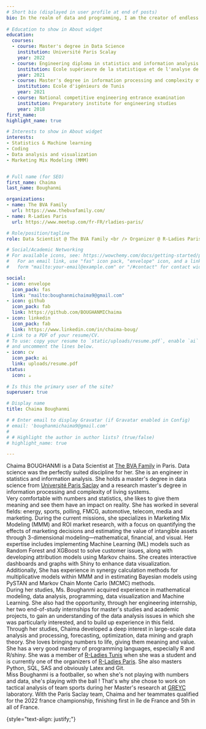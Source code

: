 ```yaml
---
# Short bio (displayed in user profile at end of posts)
bio: In the realm of data and programming, I am the creator of endless possibilities.
  
# Education to show in About widget
education:
  courses:
  - course: Master's degree in Data Science
    institution: Université Paris Scalay
    year: 2022
  - course: Engineering diploma in statistics and information analysis 
    institution: Ecole supérieure de la statistique et de l'analyse de l'information
    year: 2021
  - course: Master's degree in information processing and complexity of living systems
    institution: Ecole d'igénieurs de Tunis
    year: 2021
  - course: National competitive engineering entrance examination
    institution: Preparatory institute for engineering studies
    year: 2018
first_name: 
highlight_name: true

# Interests to show in About widget
interests:
- Statistics & Machine learning
- Coding
- Data analysis and visualization
- Marketing Mix Modeling (MMM)


# Full name (for SEO)
first_name: Chaima
last_name: Boughanmi

organizations:
- name: The BVA Family
  url: https://www.thebvafamily.com/
- name: R-Ladies Paris
  url: https://www.meetup.com/fr-FR/rladies-paris/

# Role/position/tagline
role: Data Scientist @ The BVA Family <br /> Organizer @ R-Ladies Paris <br /> Paris France

# Social/Academic Networking
# For available icons, see: https://wowchemy.com/docs/getting-started/page-builder/#icons
#   For an email link, use "fas" icon pack, "envelope" icon, and a link in the
#   form "mailto:your-email@example.com" or "/#contact" for contact widget.

social:
- icon: envelope
  icon_pack: fas
  link: "mailto:boughanmichaima9@gmail.com"
- icon: github
  icon_pack: fab
  link: https://github.com/BOUGHANMIChaima
- icon: linkedin
  icon_pack: fab
  link: https://www.linkedin.com/in/chaima-boug/
# Link to a PDF of your resume/CV.
# To use: copy your resume to `static/uploads/resume.pdf`, enable `ai` icons in `params.yaml`,
# and uncomment the lines below.
- icon: cv
  icon_pack: ai
  link: uploads/resume.pdf
status:
  icon: ☕️
  
# Is this the primary user of the site?
superuser: true

# Display name
title: Chaima Boughanmi

# # Enter email to display Gravatar (if Gravatar enabled in Config)
# email: 'boughanmichaima9@gmail.com'
# 
# # Highlight the author in author lists? (true/false)
# highlight_name: true

---
```


Chaima BOUGHANMI is a Data Scientist at [The BVA Family](https://www.thebvafamily.com/) in Paris. Data science was the perfectly suited discipline for her. She is an engineer in statistics and information analysis.
She holds a master's degree in data science from [Université Paris Saclay](https://www.universite-paris-saclay.fr/formation/master/mathematiques-et-applications/m2-data-science-sante-assurance-et-finance) and a research master's degree in information processing and complexity of living systems.  
Very comfortable with numbers and statistics, she likes to give them meaning and see them have an impact on reality.
She has worked in several fields: energy, sports, polling, FMCG, automotive, telecom, media and marketing.
During the current missions, she specializes in Marketing Mix Modeling (MMM) and ROI market research, with a focus on quantifying the effects of marketing decisions and estimating the value of intangible assets through 3-dimensional modeling—mathematical, financial, and visual. Her expertise includes implementing Machine Learning (ML) models such as Random Forest and XGBoost to solve customer issues, along with developing attribution models using Markov chains. She creates interactive dashboards and graphs with Shiny to enhance data visualization. Additionally, She has experience in synergy calculation methods for multiplicative models within MMM and in estimating Bayesian models using PySTAN and Markov Chain Monte Carlo (MCMC) methods.  
During her studies, Ms. Boughanmi acquired experience in mathematical modeling, data analysis, programming, data visualization and Machine Learning. 
She also had the opportunity, through her engineering internship, her two end-of-study internships for master's studies and academic projects, to gain an understanding of the data analysis issues in which she was particularly interested, and to build up experience in this field.  
Through her studies, Chaima developed a deep interest in large-scale data analysis and processing, forecasting, optimization, data mining and graph theory.
She loves bringing numbers to life, giving them meaning and value.
She has a very good mastery of programming languages, especially
R and R/shiny. She was a member of [R-Ladies Tunis](https://www.meetup.com/rladies-tunis/) when she was a student and is currently one of the organizers of [R-Ladies Paris](https://www.meetup.com/fr-FR/rladies-paris/).
She also masters Python, SQL, SAS and obviously Latex and Git.  
Miss Boughanmi is a footballer, so when she's not playing with numbers and data, she's playing with the ball ! That's why she chose to work on tactical analysis of team sports during her Master's research at [GREYC](https://www.greyc.fr/laboratoire/) laboratory.
With the Paris Saclay team, Chaima and her teammates qualified for the 2022 france championship, finishing first in île de France and 5th in all of France.

{style="text-align: justify;"}
